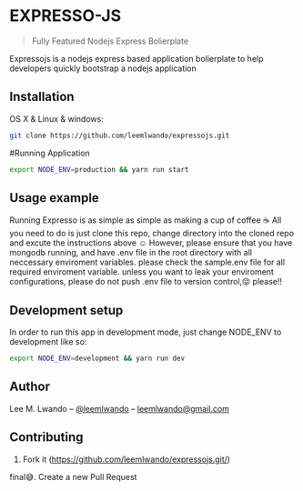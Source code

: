 # EXPRESSO-JS
> Fully Featured Nodejs Express Bolierplate

Expressojs is a nodejs express based application bolierplate to help developers quickly bootstrap a nodejs application


## Installation

OS X & Linux & windows:

```sh
git clone https://github.com/leemlwando/expressojs.git
```

#Running Application

```sh
export NODE_ENV=production && yarn run start
```

## Usage example
Running Expresso is as simple as simple as making a cup of coffee :coffee: All you need to do is just clone this repo, change directory into the cloned repo and excute the instructions above :relaxed:
However, please ensure that you have mongodb running, and have .env file in the root directory with all neccessary enviroment variables.
please check the sample.env file for all required enviroment variable. unless you want to leak your enviroment configurations, please do not push .env file to version control,:stuck_out_tongue_winking_eye: please!!

## Development setup

In order to run this app in development mode, just change NODE_ENV to development like so:

```sh
export NODE_ENV=development && yarn run dev

```

## Author

Lee M. Lwando – [@leemlwando](https://twitter.com/leemlwando) – leemlwando@gmail.com


## Contributing

1. Fork it (<https://github.com/leemlwando/expressojs.git/>)

final:sweat_smile:. Create a new Pull Request

